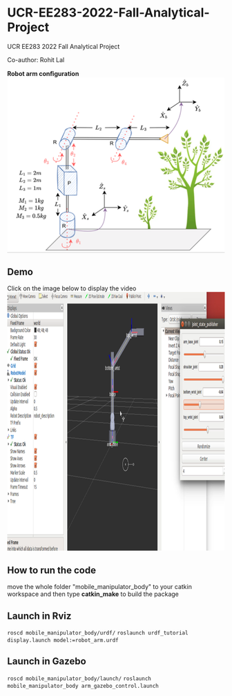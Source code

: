 # UCR-EE283-2022-Fall-Analytical-Project
UCR EE283 2022 Fall Analytical Project

Co-author: Rohit Lal 


****Robot arm conﬁguration****
![testapriltagdetector](https://github.com/lineojcd/UCR-EE283-2022-Fall-Analytical-Project/blob/main/img/config.png)


## Demo
Click on the image below to display the video
<a href="https://www.youtube.com/watch?v=Z8zErxgSJNk" target="_blank"><img src="https://github.com/lineojcd/UCR-EE283-2022-Fall-Analytical-Project/blob/main/img/simulation.png" 
alt="IMAGE ALT TEXT HERE" width="1299" height="600"  /></a>

## How to run the code
move the whole folder "mobile_manipulator_body" to your catkin workspace and then type ****catkin_make**** to build the package

## Launch in Rviz
```roscd mobile_manipulator_body/urdf/```
```roslaunch urdf_tutorial display.launch model:=robot_arm.urdf```
## Launch in Gazebo
```roscd mobile_manipulator_body/launch/```
```roslaunch mobile_manipulator_body arm_gazebo_control.launch```

 
